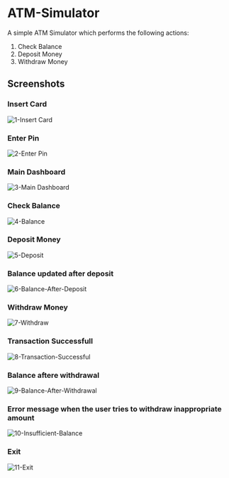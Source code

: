# ATM-Simulator

A simple ATM Simulator which performs the following actions:
1. Check Balance
2. Deposit Money
3. Withdraw Money

## Screenshots

### Insert Card
![1-Insert Card](https://github.com/cddhant/ATM-Simulator/assets/70098886/eeaa8a0a-6990-4480-bab1-f69dc389ac98)

### Enter Pin
![2-Enter Pin](https://github.com/cddhant/ATM-Simulator/assets/70098886/0d0ad98c-05ed-463f-9770-167a581fc952)

### Main Dashboard
![3-Main Dashboard](https://github.com/cddhant/ATM-Simulator/assets/70098886/3ea798a2-f138-4cc2-a32e-9b8badd118f9)

### Check Balance
![4-Balance](https://github.com/cddhant/ATM-Simulator/assets/70098886/296ac8b9-7f80-42f7-b0f3-6aeb1f7a3bd8)

### Deposit Money
![5-Deposit](https://github.com/cddhant/ATM-Simulator/assets/70098886/7edfebaa-c9d1-4fb1-8e4d-45036f935eea)

### Balance updated after deposit
![6-Balance-After-Deposit](https://github.com/cddhant/ATM-Simulator/assets/70098886/8c42b965-6a73-4829-b99f-d066a626b984)

### Withdraw Money
![7-Withdraw](https://github.com/cddhant/ATM-Simulator/assets/70098886/7181b9be-bf03-4c79-b0de-a05b12cfeedf)

### Transaction Successfull
![8-Transaction-Successful](https://github.com/cddhant/ATM-Simulator/assets/70098886/afa4c7d4-76ff-4837-934c-5f8a09d30823)

### Balance aftere withdrawal
![9-Balance-After-Withdrawal](https://github.com/cddhant/ATM-Simulator/assets/70098886/d45d470b-79d8-4cae-a5fd-9c7524f68d89)

### Error message when the user tries to withdraw inappropriate amount
![10-Insufficient-Balance](https://github.com/cddhant/ATM-Simulator/assets/70098886/a484b8be-fe82-494b-878c-f50a27d58fb5)

### Exit
![11-Exit](https://github.com/cddhant/ATM-Simulator/assets/70098886/5e8f2af4-a656-4534-a570-ec946ef61873)
